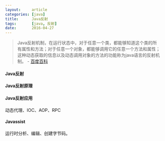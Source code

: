 ```yaml
---
layout:     article
categories: [java]
title:      Java反射
tags:       [java, 反射]
date:       2016-04-27
---
```


> Java反射机制，在运行状态中，对于任意一个类，都能够知道这个类的所有属性和方法；对于任意一个对象，都能够调用它的任意一个方法和属性；这种动态获取的信息以及动态调用对象的方法的功能称为java语言的反射机制。    - [百度百科](http://baike.baidu.com/view/1865203.htm)

#### Java反射

#### Java反射原理

#### Java反射应用

动态代理、IOC、AOP、RPC

#### Javassist

运行时分析、编辑、创建字节码。
